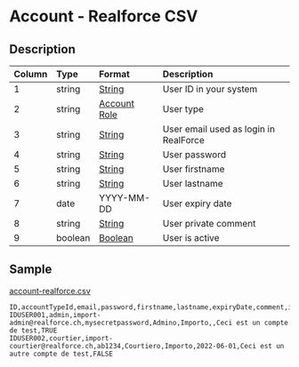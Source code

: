# Account - Realforce CSV

## Description

| Column | Type | Format | Description |
| :--- | :--- | :--- | :--- |
| 1 | string | [String](https://en.wikipedia.org/wiki/String_(computer_science)) | User ID in your system |
| 2 | string | [Account Role](../values/account_role_id.md) | User type |
| 3 | string | [String](https://en.wikipedia.org/wiki/String_(computer_science)) | User email used as login in RealForce |
| 4 | string | [String](https://en.wikipedia.org/wiki/String_(computer_science)) | User password |
| 5 | string | [String](https://en.wikipedia.org/wiki/String_(computer_science)) | User firstname |
| 6 | string | [String](https://en.wikipedia.org/wiki/String_(computer_science)) | User lastname |
| 7 | date | YYYY-MM-DD | User expiry date |
| 8 | string | [String](https://en.wikipedia.org/wiki/String_(computer_science)) | User private comment |
| 9 | boolean | [Boolean](https://en.wikipedia.org/wiki/Boolean_data_type) | User is active |

## Sample

[account-realforce.csv](../samples/account-realforce.csv)
```
ID,accountTypeId,email,password,firstname,lastname,expiryDate,comment,isActive
IDUSER001,admin,import-admin@realforce.ch,mysecretpassword,Admino,Importo,,Ceci est un compte de test,TRUE
IDUSER002,courtier,import-courtier@realforce.ch,ab1234,Courtiero,Importo,2022-06-01,Ceci est un autre compte de test,FALSE
```
